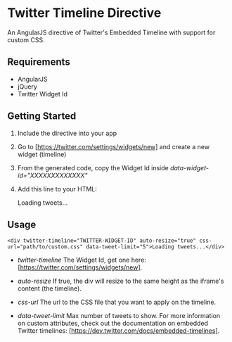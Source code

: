 # Twitter Timeline Directive
An AngularJS directive of Twitter's Embedded Timeline with support for custom CSS.

## Requirements

* AngularJS
* jQuery
* Twitter Widget Id

## Getting Started

1. Include the directive into your app
2. Go to [https://twitter.com/settings/widgets/new] and create a new widget (timeline)
3. From the generated code, copy the Widget Id inside *data-widget-id="XXXXXXXXXXXXX"*
4. Add this line to your HTML:

	<div twitter-timeline="TWITTER-WIDGET-ID" auto-resize="true" css-url="path/to/custom.css" data-tweet-limit="5">Loading tweets...</div>


## Usage 

	<div twitter-timeline="TWITTER-WIDGET-ID" auto-resize="true" css-url="path/to/custom.css" data-tweet-limit="5">Loading tweets...</div>

* *twitter-timeline*
The Widget Id, get one here: [https://twitter.com/settings/widgets/new].

* *auto-resize*
If true, the div will resize to the same height as the iframe's content (the timeline).

* *css-url*
The url to the CSS file that you want to apply on the timeline.

* *data-tweet-limit*
Max number of tweets to show. For more information on custom attributes, check out the documentation on embedded Twitter timelines: [https://dev.twitter.com/docs/embedded-timelines].